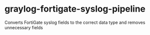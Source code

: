 # graylog-fortigate-syslog-pipeline
Converts FortiGate syslog fields to the correct data type and removes unnecessary fields
